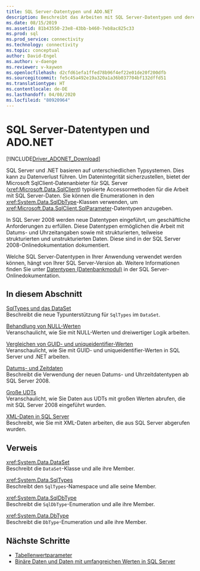 ```yaml
---
title: SQL Server-Datentypen und ADO.NET
description: Beschreibt das Arbeiten mit SQL Server-Datentypen und deren Interaktion mit .NET-Datentypen.
ms.date: 08/15/2019
ms.assetid: 81b43550-23e8-43bb-b460-7eb8ac825c33
ms.prod: sql
ms.prod_service: connectivity
ms.technology: connectivity
ms.topic: conceptual
author: David-Engel
ms.author: v-daenge
ms.reviewer: v-kaywon
ms.openlocfilehash: d2cfd61efa1ffed78b96f4ef22e01de20f200dfb
ms.sourcegitcommit: fe5c45a492e19a320a1a36b037704bf132dffd51
ms.translationtype: HT
ms.contentlocale: de-DE
ms.lasthandoff: 04/08/2020
ms.locfileid: "80920964"
---
```

# <a name="sql-server-data-types-and-adonet"></a>SQL Server-Datentypen und ADO.NET

[!INCLUDE[Driver_ADONET_Download](../../../includes/driver_adonet_download.md)]

SQL Server und .NET basieren auf unterschiedlichen Typsystemen. Dies kann zu Datenverlust führen. Um Datenintegrität sicherzustellen, bietet der Microsoft SqlClient-Datenanbieter für SQL Server (<xref:Microsoft.Data.SqlClient>) typisierte Accessormethoden für die Arbeit mit SQL Server-Daten. Sie können die Enumerationen in den <xref:System.Data.SqlDbType>-Klassen verwenden, um <xref:Microsoft.Data.SqlClient.SqlParameter>-Datentypen anzugeben.  
  
In SQL Server 2008 werden neue Datentypen eingeführt, um geschäftliche Anforderungen zu erfüllen. Diese Datentypen ermöglichen die Arbeit mit Datums- und Uhrzeitangaben sowie mit strukturierten, teilweise strukturierten und unstrukturierten Daten. Diese sind in der SQL Server 2008-Onlinedokumentation dokumentiert.  
  
Welche SQL Server-Datentypen in Ihrer Anwendung verwendet werden können, hängt von Ihrer SQL Server-Version ab. Weitere Informationen finden Sie unter [Datentypen (Datenbankmodul)](https://go.microsoft.com/fwlink/?LinkID=107468) in der SQL Server-Onlinedokumentation.
  
## <a name="in-this-section"></a>In diesem Abschnitt  
[SqlTypes und das DataSet](sqltypes-dataset.md)  
Beschreibt die neue Typunterstützung für `SqlTypes` im `DataSet`.  
  
[Behandlung von NULL-Werten](handle-null-values.md)  
Veranschaulicht, wie Sie mit NULL-Werten und dreiwertiger Logik arbeiten.  
  
[Vergleichen von GUID- und uniqueidentifier-Werten](compare-guid-uniqueidentifier-values.md)  
Veranschaulicht, wie Sie mit GUID- und uniqueidentifier-Werten in SQL Server und .NET arbeiten.  
  
[Datums- und Zeitdaten](date-time-data.md)  
Beschreibt die Verwendung der neuen Datums- und Uhrzeitdatentypen ab SQL Server 2008.  
  
[Große UDTs](large-udts.md)  
Veranschaulicht, wie Sie Daten aus UDTs mit großen Werten abrufen, die mit SQL Server 2008 eingeführt wurden.  
  
[XML-Daten in SQL Server](xml-data-sql-server.md)  
Beschreibt, wie Sie mit XML-Daten arbeiten, die aus SQL Server abgerufen wurden.  
  
## <a name="reference"></a>Verweis  
<xref:System.Data.DataSet>  
Beschreibt die `DataSet`-Klasse und alle ihre Member.  
  
<xref:System.Data.SqlTypes>  
Beschreibt den `SqlTypes`-Namespace und alle seine Member.  
  
<xref:System.Data.SqlDbType>  
Beschreibt die `SqlDbType`-Enumeration und alle ihre Member.  
  
<xref:System.Data.DbType>  
Beschreibt die `DbType`-Enumeration und alle ihre Member.  
  
## <a name="next-steps"></a>Nächste Schritte
- [Tabellenwertparameter](table-valued-parameters.md)
- [Binäre Daten und Daten mit umfangreichen Werten in SQL Server](sql-server-binary-large-value-data.md)
